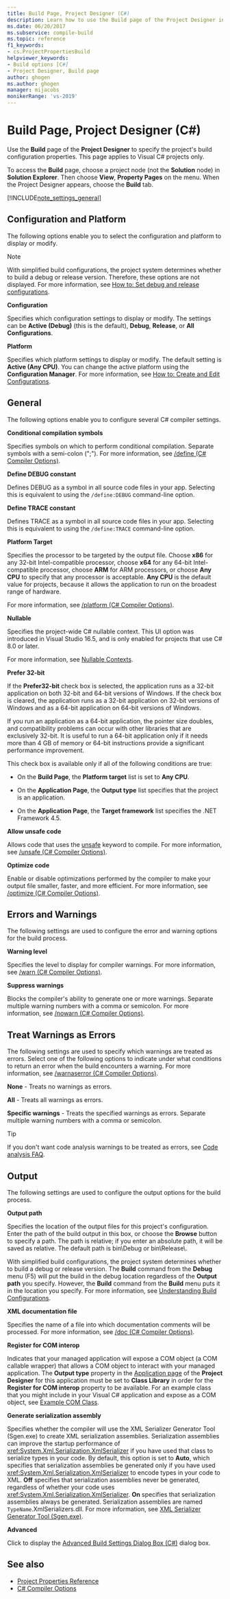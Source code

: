 ```yaml
---
title: Build Page, Project Designer (C#)
description: Learn how to use the Build page of the Project Designer in Visual Studio to specify the project's build configuration properties.
ms.date: 06/20/2017
ms.subservice: compile-build
ms.topic: reference
f1_keywords:
- cs.ProjectPropertiesBuild
helpviewer_keywords:
- Build options [C#]
- Project Designer, Build page
author: ghogen
ms.author: ghogen
manager: mijacobs
monikerRange: 'vs-2019'
---
```

# Build Page, Project Designer (C#)

Use the **Build** page of the **Project Designer** to specify the project's build configuration properties. This page applies to Visual C# projects only.

To access the **Build** page, choose a project node (not the **Solution** node) in **Solution Explorer**. Then choose **View**, **Property Pages** on the menu. When the Project Designer appears, choose the **Build** tab.

[!INCLUDE[note_settings_general](../../data-tools/includes/note_settings_general_md.md)]

## Configuration and Platform

The following options enable you to select the configuration and platform to display or modify.

> [!NOTE]
> With simplified build configurations, the project system determines whether to build a debug or release version. Therefore, these options are not displayed. For more information, see [How to: Set debug and release configurations](../../debugger/how-to-set-debug-and-release-configurations.md).

**Configuration**

Specifies which configuration settings to display or modify. The settings can be **Active (Debug)** (this is the default), **Debug**, **Release**, or **All Configurations**.

**Platform**

Specifies which platform settings to display or modify. The default setting is **Active (Any CPU)**. You can change the active platform using the **Configuration Manager**. For more information, see [How to: Create and Edit Configurations](../../ide/how-to-create-and-edit-configurations.md).

## General

The following options enable you to configure several C# compiler settings.

**Conditional compilation symbols**

Specifies symbols on which to perform conditional compilation. Separate symbols with a semi-colon (";"). For more information, see [/define (C# Compiler Options)](/dotnet/csharp/language-reference/compiler-options/define-compiler-option).

**Define DEBUG constant**

Defines DEBUG as a symbol in all source code files in your app. Selecting this is equivalent to using the `/define:DEBUG` command-line option.

**Define TRACE constant**

Defines TRACE as a symbol in all source code files in your app. Selecting this is equivalent to using the `/define:TRACE` command-line option.

**Platform Target**

Specifies the processor to be targeted by the output file. Choose **x86** for any 32-bit Intel-compatible processor, choose **x64** for any 64-bit Intel-compatible processor, choose **ARM** for ARM processors, or choose **Any CPU** to specify that any processor is acceptable. **Any CPU** is the default value for projects, because it allows the application to run on the broadest range of hardware.

For more information, see [/platform (C# Compiler Options)](/dotnet/csharp/language-reference/compiler-options/platform-compiler-option).

**Nullable**

Specifies the project-wide C# nullable context. This UI option was introduced in Visual Studio 16.5, and is only enabled for projects that use C# 8.0 or later.

For more information, see [Nullable Contexts](/dotnet/csharp/nullable-references#nullable-contexts).

**Prefer 32-bit**

If the **Prefer32-bit** check box is selected, the application runs as a 32-bit application on both 32-bit and 64-bit versions of Windows. If the check box is cleared, the application runs as a 32-bit application on 32-bit versions of Windows and as a 64-bit application on 64-bit versions of Windows.

If you run an application as a 64-bit application, the pointer size doubles, and compatibility problems can occur with other libraries that are exclusively 32-bit. It is useful to run a 64-bit application only if it needs more than 4 GB of memory or 64-bit instructions provide a significant performance improvement.

This check box is available only if all of the following conditions are true:

- On the **Build Page**, the **Platform target** list is set to **Any CPU**.

- On the **Application Page**, the **Output type** list specifies that the project is an application.

- On the **Application Page**, the **Target framework** list specifies the .NET Framework 4.5.

**Allow unsafe code**

Allows code that uses the [unsafe](/dotnet/csharp/language-reference/keywords/unsafe) keyword to compile. For more information, see [/unsafe (C# Compiler Options)](/dotnet/csharp/language-reference/compiler-options/unsafe-compiler-option).

**Optimize code**

Enable or disable optimizations performed by the compiler to make your output file smaller, faster, and more efficient. For more information, see [/optimize (C# Compiler Options)](/dotnet/csharp/language-reference/compiler-options/optimize-compiler-option).

## Errors and Warnings

The following settings are used to configure the error and warning options for the build process.

**Warning level**

Specifies the level to display for compiler warnings. For more information, see [/warn (C# Compiler Options)](/dotnet/csharp/language-reference/compiler-options/warn-compiler-option).

**Suppress warnings**

Blocks the compiler's ability to generate one or more warnings. Separate multiple warning numbers with a comma or semicolon. For more information, see [/nowarn (C# Compiler Options)](/dotnet/csharp/language-reference/compiler-options/nowarn-compiler-option).

## Treat Warnings as Errors

The following settings are used to specify which warnings are treated as errors. Select one of the following options to indicate under what conditions to return an error when the build encounters a warning. For more information, see [/warnaserror (C# Compiler Options)](/dotnet/csharp/language-reference/compiler-options/warnaserror-compiler-option).

**None** - Treats no warnings as errors.

**All** - Treats all warnings as errors.

**Specific warnings** - Treats the specified warnings as errors. Separate multiple warning numbers with a comma or semicolon.

> [!TIP]
> If you don't want code analysis warnings to be treated as errors, see [Code analysis FAQ](/visualstudio/code-quality/analyzers-faq#treat-warnings-as-errors).

## Output

The following settings are used to configure the output options for the build process.

**Output path**

Specifies the location of the output files for this project's configuration. Enter the path of the build output in this box, or choose the **Browse** button to specify a path. The path is relative; if you enter an absolute path, it will be saved as relative. The default path is bin\Debug or bin\Release\\.

With simplified build configurations, the project system determines whether to build a debug or release version. The **Build** command from the **Debug** menu (F5) will put the build in the debug location regardless of the **Output path** you specify. However, the **Build** command from the **Build** menu puts it in the location you specify. For more information, see [Understanding Build Configurations](../../ide/understanding-build-configurations.md).

**XML documentation file**

Specifies the name of a file into which documentation comments will be processed. For more information, see [/doc (C# Compiler Options)](/dotnet/csharp/language-reference/compiler-options/doc-compiler-option).

**Register for COM interop**

Indicates that your managed application will expose a COM object (a COM callable wrapper) that allows a COM object to interact with your managed application. The **Output type** property in the [Application page](../../ide/reference/application-page-project-designer-visual-basic.md) of the **Project Designer** for this application must be set to **Class Library** in order for the **Register for COM interop** property to be available. For an example class that you might include in your Visual C# application and expose as a COM object, see [Example COM Class](/dotnet/csharp/programming-guide/interop/example-com-class).

**Generate serialization assembly**

Specifies whether the compiler will use the XML Serializer Generator Tool (Sgen.exe) to create XML serialization assemblies. Serialization assemblies can improve the startup performance of <xref:System.Xml.Serialization.XmlSerializer> if you have used that class to serialize types in your code. By default, this option is set to **Auto**, which specifies that serialization assemblies be generated only if you have used <xref:System.Xml.Serialization.XmlSerializer> to encode types in your code to XML. **Off** specifies that serialization assemblies never be generated, regardless of whether your code uses <xref:System.Xml.Serialization.XmlSerializer>. **On** specifies that serialization assemblies always be generated. Serialization assemblies are named `TypeName`.XmlSerializers.dll. For more information, see [XML Serializer Generator Tool (Sgen.exe)](/dotnet/framework/serialization/xml-serializer-generator-tool-sgen-exe).

**Advanced**

Click to display the [Advanced Build Settings Dialog Box (C#)](../../ide/reference/advanced-build-settings-dialog-box-csharp.md) dialog box.

## See also

- [Project Properties Reference](../../ide/reference/project-properties-reference.md)
- [C# Compiler Options](/dotnet/csharp/language-reference/compiler-options/index)
